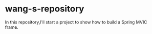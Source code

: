# wang-s-repository
In this repository,I'll start a project to show how to build a Spring MVIC frame.
